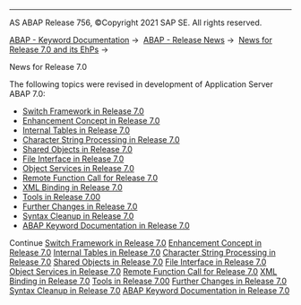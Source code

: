   

* * *

AS ABAP Release 756, ©Copyright 2021 SAP SE. All rights reserved.

[ABAP - Keyword Documentation](https://help.sap.com/doc/abapdocu_756_index_htm/7.56/en-US/abenabap.htm) →  [ABAP - Release News](https://help.sap.com/doc/abapdocu_756_index_htm/7.56/en-US/abennews.htm) →  [News for Release 7.0 and its EhPs](https://help.sap.com/doc/abapdocu_756_index_htm/7.56/en-US/abennews-70_ehps.htm) → 

News for Release 7.0

The following topics were revised in development of Application Server ABAP 7.0:

-   [Switch Framework in Release 7.0](https://help.sap.com/doc/abapdocu_756_index_htm/7.56/en-US/abennews-70-sfw.htm)
-   [Enhancement Concept in Release 7.0](https://help.sap.com/doc/abapdocu_756_index_htm/7.56/en-US/abennews-70-enhancement.htm)
-   [Internal Tables in Release 7.0](https://help.sap.com/doc/abapdocu_756_index_htm/7.56/en-US/abennews-70-tabellen.htm)
-   [Character String Processing in Release 7.0](https://help.sap.com/doc/abapdocu_756_index_htm/7.56/en-US/abennews-70-regex.htm)
-   [Shared Objects in Release 7.0](https://help.sap.com/doc/abapdocu_756_index_htm/7.56/en-US/abennews-70-shared_objects.htm)
-   [File Interface in Release 7.0](https://help.sap.com/doc/abapdocu_756_index_htm/7.56/en-US/abennews-70-dataset.htm)
-   [Object Services in Release 7.0](https://help.sap.com/doc/abapdocu_756_index_htm/7.56/en-US/abennews-700-object_services.htm)
-   [Remote Function Call for Release 7.0](https://help.sap.com/doc/abapdocu_756_index_htm/7.56/en-US/abennews-70-rfc.htm)
-   [XML Binding in Release 7.0](https://help.sap.com/doc/abapdocu_756_index_htm/7.56/en-US/abennews-70-xml.htm)
-   [Tools in Release 7.00](https://help.sap.com/doc/abapdocu_756_index_htm/7.56/en-US/abennews-700-tools.htm)
-   [Further Changes in Release 7.0](https://help.sap.com/doc/abapdocu_756_index_htm/7.56/en-US/abennews-700-others.htm)
-   [Syntax Cleanup in Release 7.0](https://help.sap.com/doc/abapdocu_756_index_htm/7.56/en-US/abennews-70-cleanup.htm)
-   [ABAP Keyword Documentation in Release 7.0](https://help.sap.com/doc/abapdocu_756_index_htm/7.56/en-US/abennews-70-docu.htm)

Continue
[Switch Framework in Release 7.0](https://help.sap.com/doc/abapdocu_756_index_htm/7.56/en-US/abennews-70-sfw.htm)
[Enhancement Concept in Release 7.0](https://help.sap.com/doc/abapdocu_756_index_htm/7.56/en-US/abennews-70-enhancement.htm)
[Internal Tables in Release 7.0](https://help.sap.com/doc/abapdocu_756_index_htm/7.56/en-US/abennews-70-tabellen.htm)
[Character String Processing in Release 7.0](https://help.sap.com/doc/abapdocu_756_index_htm/7.56/en-US/abennews-70-regex.htm)
[Shared Objects in Release 7.0](https://help.sap.com/doc/abapdocu_756_index_htm/7.56/en-US/abennews-70-shared_objects.htm)
[File Interface in Release 7.0](https://help.sap.com/doc/abapdocu_756_index_htm/7.56/en-US/abennews-70-dataset.htm)
[Object Services in Release 7.0](https://help.sap.com/doc/abapdocu_756_index_htm/7.56/en-US/abennews-700-object_services.htm)
[Remote Function Call for Release 7.0](https://help.sap.com/doc/abapdocu_756_index_htm/7.56/en-US/abennews-70-rfc.htm)
[XML Binding in Release 7.0](https://help.sap.com/doc/abapdocu_756_index_htm/7.56/en-US/abennews-70-xml.htm)
[Tools in Release 7.00](https://help.sap.com/doc/abapdocu_756_index_htm/7.56/en-US/abennews-700-tools.htm)
[Further Changes in Release 7.0](https://help.sap.com/doc/abapdocu_756_index_htm/7.56/en-US/abennews-700-others.htm)
[Syntax Cleanup in Release 7.0](https://help.sap.com/doc/abapdocu_756_index_htm/7.56/en-US/abennews-70-cleanup.htm)
[ABAP Keyword Documentation in Release 7.0](https://help.sap.com/doc/abapdocu_756_index_htm/7.56/en-US/abennews-70-docu.htm)